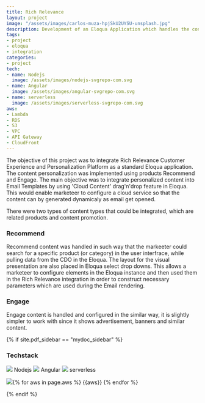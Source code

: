 ```yaml
---
title: Rich Relevance
layout: project
image: "/assets/images/carlos-muza-hpjSkU2UYSU-unsplash.jpg"
description: Development of an Eloqua Application which handles the content from Rich Relevance Personalization platform
tags:
- project
- eloqua
- integration
categories:
- project
tech: 
- name: Nodejs
  image: /assets/images/nodejs-svgrepo-com.svg
- name: Angular 
  image: /assets/images/angular-svgrepo-com.svg
- name: serverless
  image: /assets/images/serverless-svgrepo-com.svg
aws: 
- Lambda
- RDS
- S3
- VPC
- API Gateway
- CloudFront
---
```


The objective of this project was to integrate Rich Relevance Customer Experience and Personalization Platform as a standard Eloqua application. The content personalization was implemented using products Recommend and Engage. The main objective was to 
integrate personalized content into Email Templates by using 'Cloud Content' drag'n'drop feature in Eloqua. 
This would enable marketeer to configure a cloud service so that the content can by generated dynamicaly 
as email get opened.

There were two types of content types that could be integrated, which are related products and content promotion. 

### Recommend
Recommend content was handled in such way that the markeeter could search for a specific product (or category) in the user interfrace,
while pulling data from the CDO in the Eloqua. The layout for the visual presentation are also placed in Eloqua select drop downs. 
This allows a marketeer to configure elements in the Eloqua instance and then used them in the Rich Relevance integration 
in order to construct necessary parameters which are used during the Email rendering. 

### Engage
Engage content is handled and configured in the similar way, it is slightly simpler to work with since it shows
advertisement, banners and similar content.

{% if site.pdf_sidebar == "mydoc_sidebar" %}
### Techstack
<span class="label label-default">
    <img class="tech-badge" src="/mydoc-pdf{{site.data.vars.nodejs-image}}"> Nodejs
</span>
<span class="label label-info">
    <img class="tech-badge" src="/mydoc-pdf{{site.data.vars.angular-image}}"> Angular
</span>
<span class="label label-primary">
    <img class="tech-badge" src="/mydoc-pdf{{site.data.vars.serverless-image}}"> serverless
</span>

<img class="tech-badge" src="/mydoc-pdf{{site.data.vars.aws-image}}">{% for aws in page.aws %}
<span class="label label-warning"> {{aws}} </span>{% endfor %}

{% endif %}

